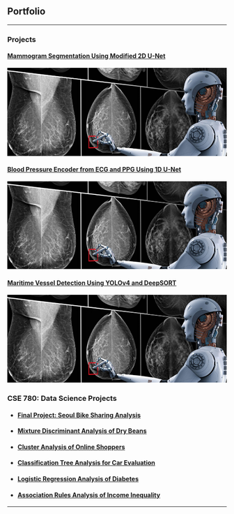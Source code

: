 ## Portfolio

---

### Projects 

#### [Mammogram Segmentation Using Modified 2D U-Net](/DDSM_Segmentation.html)
<img src="images/AI.png?raw=true"/>

#### [Blood Pressure Encoder from ECG and PPG Using 1D U-Net](/BPUnet.md)
<img src="images/AI.png?raw=true"/>

#### [Maritime Vessel Detection Using YOLOv4 and DeepSORT](/BoatID.md)
<img src="images/AI.png?raw=true"/>

<!---
---
[Project 2 Title](/pdf/sample_presentation.pdf)
<img src="images/dummy_thumbnail.jpg?raw=true"/>

---
[Project 3 Title](http://example.com/)
<img src="images/dummy_thumbnail.jpg?raw=true"/>

---

--->

### CSE 780: Data Science Projects

- #### [Final Project: Seoul Bike Sharing Analysis](/pdf/CSE780/CSE780_Final_Project.pdf)
- #### [Mixture Discriminant Analysis of Dry Beans](/pdf/CSE780/CSE780_Assignment_5.pdf)
- #### [Cluster Analysis of Online Shoppers](/pdf/CSE780/CSE780_Assignment_4.pdf)
- #### [Classification Tree Analysis for Car Evaluation](/pdf/CSE780/CSE780_Assignment_3.pdf)
- #### [Logistic Regression Analysis of Diabetes](/pdf/CSE780/CSE780_Assignment_2.pdf)
- #### [Association Rules Analysis of Income Inequality](/pdf/CSE780/CSE780_Assignment_1.pdf)

---
